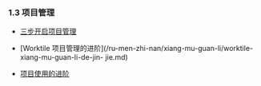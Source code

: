 ### 1.3 项目管理

* [三步开启项目管理](/ru-men-zhi-nan/xiang-mu-guan-li/san-bu-kai-qi-xiang-mu-guan-li.md)

* [Worktile 项目管理的进阶](/ru-men-zhi-nan/xiang-mu-guan-li/worktile-xiang-mu-guan-li-de-jin-
jie.md)

* [项目使用的进阶](/ru-men-zhi-nan/xiang-mu-guan-li/3010-xiang-mu-3011-shi-yong-de-jin-jie.md)